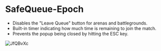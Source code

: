 # SafeQueue-Epoch

- Disables the "Leave Queue" button for arenas and battlegrounds.
- Built-in timer indicating how much time is remaining to join the match.
- Prevents the popup being closed by hitting the ESC key.

![JfQBvXc](https://github.com/user-attachments/assets/1145010c-a9e8-4baf-9b45-d34e668d55b6)
